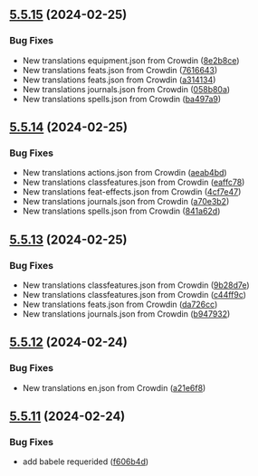 ## [5.5.15](https://github.com/allnnde/pf2e-esp-translation/compare/v5.5.14...v5.5.15) (2024-02-25)


### Bug Fixes

* New translations equipment.json from Crowdin ([8e2b8ce](https://github.com/allnnde/pf2e-esp-translation/commit/8e2b8ce4b40cc1a3951b2ee4879ba1c8f979e1cd))
* New translations feats.json from Crowdin ([7616643](https://github.com/allnnde/pf2e-esp-translation/commit/761664387ab854803f7c5191bfd303497515fd4a))
* New translations feats.json from Crowdin ([a314134](https://github.com/allnnde/pf2e-esp-translation/commit/a314134c37bd8ad49889c98fa50f8236483fb774))
* New translations journals.json from Crowdin ([058b80a](https://github.com/allnnde/pf2e-esp-translation/commit/058b80a342f6f0d55751d7d17e041165783546db))
* New translations spells.json from Crowdin ([ba497a9](https://github.com/allnnde/pf2e-esp-translation/commit/ba497a9b8d1ee1bd778ed40498aa7bb1ad91c919))



## [5.5.14](https://github.com/allnnde/pf2e-esp-translation/compare/v5.5.13...v5.5.14) (2024-02-25)


### Bug Fixes

* New translations actions.json from Crowdin ([aeab4bd](https://github.com/allnnde/pf2e-esp-translation/commit/aeab4bd7c1124e81db92670fa5a207d9e2dfb65b))
* New translations classfeatures.json from Crowdin ([eaffc78](https://github.com/allnnde/pf2e-esp-translation/commit/eaffc78598ea2dced71bbc7b38e00b5e1668517c))
* New translations feat-effects.json from Crowdin ([4cf7e47](https://github.com/allnnde/pf2e-esp-translation/commit/4cf7e478d1b304fcfd45b6a8c82274dfd325ce45))
* New translations journals.json from Crowdin ([a70e3b2](https://github.com/allnnde/pf2e-esp-translation/commit/a70e3b2d0709244e2c9077e1a3a4dc8fd7b8c201))
* New translations spells.json from Crowdin ([841a62d](https://github.com/allnnde/pf2e-esp-translation/commit/841a62d706e52e67873a7e5043d4906048202c2d))



## [5.5.13](https://github.com/allnnde/pf2e-esp-translation/compare/v5.5.12...v5.5.13) (2024-02-25)


### Bug Fixes

* New translations classfeatures.json from Crowdin ([9b28d7e](https://github.com/allnnde/pf2e-esp-translation/commit/9b28d7e38c31c743b3b05c758260c5a2cb2fcad4))
* New translations classfeatures.json from Crowdin ([c44ff9c](https://github.com/allnnde/pf2e-esp-translation/commit/c44ff9c0c60bc13611148a8f9b05e3b2b7e2bbb6))
* New translations feats.json from Crowdin ([da726cc](https://github.com/allnnde/pf2e-esp-translation/commit/da726ccdef7842d115ed6925ed42ed8fbaec3ce7))
* New translations journals.json from Crowdin ([b947932](https://github.com/allnnde/pf2e-esp-translation/commit/b947932afa94e36626eab56f4b2587375a1b4c7d))



## [5.5.12](https://github.com/allnnde/pf2e-esp-translation/compare/v5.5.11...v5.5.12) (2024-02-24)


### Bug Fixes

* New translations en.json from Crowdin ([a21e6f8](https://github.com/allnnde/pf2e-esp-translation/commit/a21e6f83cf4c1e0ed612d431f4cdf1ef43153fad))



## [5.5.11](https://github.com/allnnde/pf2e-esp-translation/compare/v5.5.10...v5.5.11) (2024-02-24)


### Bug Fixes

* add babele requerided ([f606b4d](https://github.com/allnnde/pf2e-esp-translation/commit/f606b4dbac36d72bc241420fa7af9b02b85f8f75))



